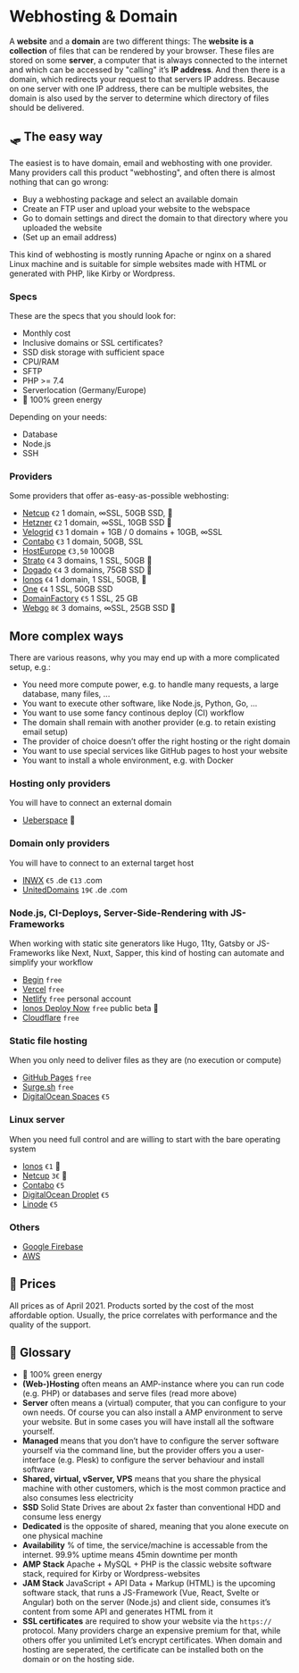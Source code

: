# Webhosting & Domain

A **website** and a **domain** are two different things: The **website is a collection** of files that can be rendered by your browser. These files are stored on some **server**, a computer that is always connected to the internet and which can be accessed by "calling" it’s **IP address**. And then there is a domain, which redirects your request to that servers IP address. Because on one server with one IP address, there can be multiple websites, the domain is also used by the server to determine which directory of files should be delivered.

## 🛷 The easy way
The easiest is to have domain, email and webhosting with one provider. Many providers call this product "webhosting", and often there is almost nothing that can go wrong:
- Buy a webhosting package and select an available domain
- Create an FTP user and upload your website to the webspace
- Go to domain settings and direct the domain to that directory where you uploaded the website
- (Set up an email address)

This kind of webhosting is mostly running Apache or nginx on a shared Linux machine and is suitable for simple websites made with HTML or generated with PHP, like Kirby or Wordpress.

### Specs
These are the specs that you should look for:
- Monthly cost
- Inclusive domains or SSL certificates?
- SSD disk storage with sufficient space
- CPU/RAM
- SFTP
- PHP >= 7.4
- Serverlocation (Germany/Europe)
- 🌱 100% green energy

Depending on your needs:
- Database
- Node.js
- SSH

### Providers
Some providers that offer as-easy-as-possible webhosting:
- [Netcup](https://www.netcup.de/hosting/)
`€2` 1 domain, ∞SSL, 50GB SSD, 🌱
- [Hetzner](https://www.hetzner.com/de/webhosting)
`€2` 1 domain, ∞SSL, 10GB SSD 🌱
- [Velogrid](https://www.velogrid.com/)
`€3` 1 domain + 1GB / 0 domains + 10GB, ∞SSL
- [Contabo](https://contabo.com/de/web-hosting/)
`€3` 1 domain, 50GB, SSL
- [HostEurope](https://www.hosteurope.de/webhosting-loesungen/)
`€3,50` 100GB
- [Strato](https://www.strato.de/hosting/)
`€4` 3 domains, 1 SSL, 50GB 🌱
- [Dogado](https://www.dogado.de/website/hosting)
`€4` 3 domains, 75GB SSD 🌱
- [Ionos](https://www.ionos.de/hosting/webhosting)
`€4` 1 domain, 1 SSL, 50GB, 🌱
- [One](https://www.one.com/de/#PlansAndPrices)
`€4` 1 SSL, 50GB SSD
- [DomainFactory](https://www.df.eu/de/webhosting/)
`€5` 1 SSL, 25 GB
- [Webgo](https://www.webgo.de/ssd-webhosting/)
`8€` 3 domains, ∞SSL, 25GB SSD 🌱

##  More complex ways

There are various reasons, why you may end up with a more complicated setup, e.g.:
- You need more compute power, e.g. to handle many requests, a large database, many files, ...
- You want to execute other software, like Node.js, Python, Go, ...
- You want to use some fancy continous deploy (CI) workflow
- The domain shall remain with another provider (e.g. to retain existing email setup)
- The provider of choice doesn’t offer the right hosting or the right domain
- You want to use special services like GitHub pages to host your website
- You want to install a whole environment, e.g. with Docker

### Hosting only providers
You will have to connect an external domain
- [Ueberspace](https://uberspace.de) 🌱

### Domain only providers
You will have to connect to an external target host
- [INWX](https://www.inwx.de/de) `€5` .de `€13` .com
- [UnitedDomains](https://www.united-domains.de/domain-registrieren/preisliste/) `19€` .de .com

### Node.js, CI-Deploys, Server-Side-Rendering with JS-Frameworks
When working with static site generators like Hugo, 11ty, Gatsby or JS-Frameworks like Next, Nuxt, Sapper, this kind of hosting can automate and simplify your workflow
- [Begin](https://begin.com) `free`
- [Vercel](https://vercel.com) `free`
- [Netlify](https://www.netlify.com) `free` personal account
- [Ionos Deploy Now](https://www.ionos.de/hosting/deploy-now) `free` public beta 🌱
- [Cloudflare](https://pages.cloudflare.com) `free`

### Static file hosting
When you only need to deliver files as they are (no execution or compute)
- [GitHub Pages](https://pages.github.com) `free`
- [Surge.sh](https://surge.sh) `free`
- [DigitalOcean Spaces](https://www.digitalocean.com/products/spaces/) `€5`

### Linux server
When you need full control and are willing to start with the bare operating system
- [Ionos](https://www.ionos.de/server/vps#tarife) `€1` 🌱
- [Netcup](https://www.netcup.de/vserver/vps.php) `3€` 🌱
- [Contabo](https://contabo.com/de/vps/) `€5`
- [DigitalOcean Droplet](https://www.digitalocean.com/products/droplets/) `€5`
- [Linode](https://www.linode.com/products/shared/) `€5`

### Others
- [Google Firebase](https://firebase.google.com/products/hosting/)
- [AWS](https://aws.amazon.com/de/free/webapps/)

## 💸 Prices
All prices as of April 2021. Products sorted by the cost of the most affordable option. Usually, the price correlates with performance and the quality of the support.

## 📒 Glossary
- 🌱 100% green energy
- **(Web-)Hosting** often means an AMP-instance where you can run code (e.g. PHP) or databases and serve files (read more above)
- **Server** often means a (virtual) computer, that you can configure to your own needs. Of course you can also install a AMP environment to serve your website. But in some cases you will have install all the software yourself.
- **Managed** means that you don’t have to configure the server software yourself via the command line, but the provider offers you a user-interface (e.g. Plesk) to configure the server behaviour and install software
- **Shared, virtual, vServer, VPS** means that you share the physical machine with other customers, which is the most common practice and also consumes less electricity
- **SSD** Solid State Drives are about 2x faster than conventional HDD and consume less energy
- **Dedicated** is the opposite of shared, meaning that you alone execute on one physical machine
- **Availability** % of time, the service/machine is accessable from the internet. 99.9% uptime means 45min downtime per month
- **AMP Stack** Apache + MySQL + PHP is the classic website software stack, required for Kirby or Wordpress-websites
- **JAM Stack** JavaScript + API Data + Markup (HTML) is the upcoming software stack, that runs a JS-Framework (Vue, React, Svelte or Angular) both on the server (Node.js) and client side, consumes it’s content from some API and generates HTML from it
- **SSL certificates** are required to show your website via the `https://` protocol. Many providers charge an expensive premium for that, while others offer you unlimited Let’s encrypt certificates. When domain and hosting are seperated, the certificate can be installed both on the domain or on the hosting side.
